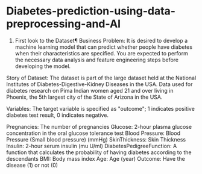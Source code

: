 # Diabetes-prediction-using-data-preprocessing-and-AI
1. First look to the Dataset¶
Business Problem: It is desired to develop a machine learning model that can predict whether people have diabetes when their characteristics are specified. You are expected to perform the necessary data analysis and feature engineering steps before developing the model.

Story of Dataset: The dataset is part of the large dataset held at the National Institutes of Diabetes-Digestive-Kidney Diseases in the USA. Data used for diabetes research on Pima Indian women aged 21 and over living in Phoenix, the 5th largest city of the State of Arizona in the USA.

Variables: The target variable is specified as "outcome"; 1 indicates positive diabetes test result, 0 indicates negative.

Pregnancies: The number of pregnancies
Glucose: 2-hour plasma glucose concentration in the oral glucose tolerance test
Blood Pressure: Blood Pressure (Small blood pressure) (mmHg)
SkinThickness: Skin Thickness
Insulin: 2-hour serum insulin (mu U/ml)
DiabetesPedigreeFunction: A function that calculates the probability of having diabetes according to the descendants
BMI: Body mass index
Age: Age (year)
Outcome: Have the disease (1) or not (0)

